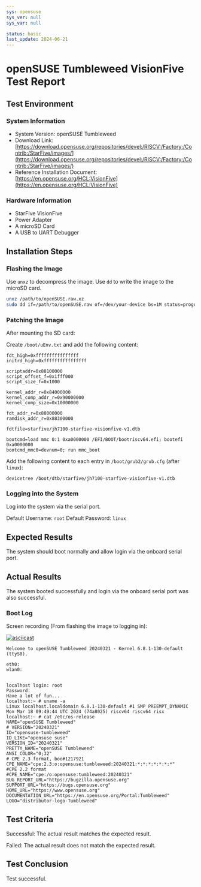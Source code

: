 ```yaml
---
sys: opensuse
sys_ver: null
sys_var: null

status: basic
last_update: 2024-06-21
---
```


# openSUSE Tumbleweed VisionFive Test Report

## Test Environment

### System Information

- System Version: openSUSE Tumbleweed
- Download Link: [https://download.opensuse.org/repositories/devel:/RISCV:/Factory:/Contrib:/StarFive/images/](https://download.opensuse.org/repositories/devel:/RISCV:/Factory:/Contrib:/StarFive/images/)
- Reference Installation Document: [https://en.opensuse.org/HCL:VisionFive](https://en.opensuse.org/HCL:VisionFive)

### Hardware Information

- StarFive VisionFive
- Power Adapter
- A microSD Card
- A USB to UART Debugger

## Installation Steps

### Flashing the Image

Use `unxz` to decompress the image.
Use `dd` to write the image to the microSD card.

```bash
unxz /path/to/openSUSE.raw.xz
sudo dd if=/path/to/openSUSE.raw of=/dev/your-device bs=1M status=progress
```

### Patching the Image

After mounting the SD card:

Create `/boot/uEnv.txt` and add the following content:

```
fdt_high=0xffffffffffffffff
initrd_high=0xffffffffffffffff

scriptaddr=0x88100000
script_offset_f=0x1fff000
script_size_f=0x1000

kernel_addr_r=0x84000000
kernel_comp_addr_r=0x90000000
kernel_comp_size=0x10000000

fdt_addr_r=0x88000000
ramdisk_addr_r=0x88300000

fdtfile=starfive/jh7100-starfive-visionfive-v1.dtb

bootcmd=load mmc 0:1 0xa0000000 /EFI/BOOT/bootriscv64.efi; bootefi 0xa0000000
bootcmd_mmc0=devnum=0; run mmc_boot
```

Add the following content to each entry in `/boot/grub2/grub.cfg` (after `linux`):

```
devicetree /boot/dtb/starfive/jh7100-starfive-visionfive-v1.dtb
```

### Logging into the System

Log into the system via the serial port.

Default Username: `root`
Default Password: `linux`

## Expected Results

The system should boot normally and allow login via the onboard serial port.

## Actual Results

The system booted successfully and login via the onboard serial port was also successful.

### Boot Log

Screen recording (From flashing the image to logging in):

[![asciicast](https://asciinema.org/a/bTRGI0BeLsyA2Fg9xMZtXeVHU.svg)](https://asciinema.org/a/bTRGI0BeLsyA2Fg9xMZtXeVHU)

```log
Welcome to openSUSE Tumbleweed 20240321 - Kernel 6.8.1-130-default (ttyS0).

eth0:  
wlan0:  


localhost login: root
Password: 
Have a lot of fun...
localhost:~ # uname -a
Linux localhost.localdomain 6.8.1-130-default #1 SMP PREEMPT_DYNAMIC Mon Mar 18 09:49:44 UTC 2024 (74a8025) riscv64 riscv64 risx
localhost:~ # cat /etc/os-release 
NAME="openSUSE Tumbleweed"
# VERSION="20240321"
ID="opensuse-tumbleweed"
ID_LIKE="opensuse suse"
VERSION_ID="20240321"
PRETTY_NAME="openSUSE Tumbleweed"
ANSI_COLOR="0;32"
# CPE 2.3 format, boo#1217921
CPE_NAME="cpe:2.3:o:opensuse:tumbleweed:20240321:*:*:*:*:*:*:*"
#CPE 2.2 format
#CPE_NAME="cpe:/o:opensuse:tumbleweed:20240321"
BUG_REPORT_URL="https://bugzilla.opensuse.org"
SUPPORT_URL="https://bugs.opensuse.org"
HOME_URL="https://www.opensuse.org"
DOCUMENTATION_URL="https://en.opensuse.org/Portal:Tumbleweed"
LOGO="distributor-logo-Tumbleweed"

```

## Test Criteria

Successful: The actual result matches the expected result.

Failed: The actual result does not match the expected result.

## Test Conclusion

Test successful.
